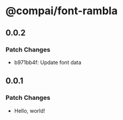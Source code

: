 # @compai/font-rambla

## 0.0.2

### Patch Changes

- b971bb4f: Update font data

## 0.0.1

### Patch Changes

- Hello, world!
